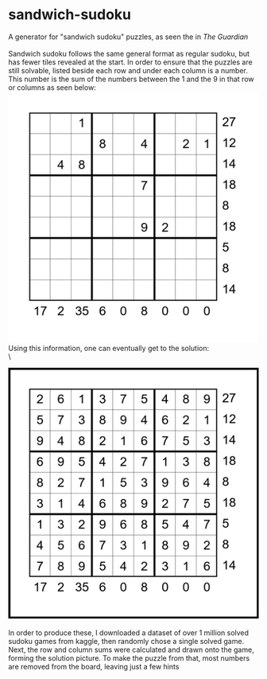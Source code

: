 # sandwich-sudoku
A generator for "sandwich sudoku" puzzles, as seen the in *The Guardian*\
\
Sandwich sudoku follows the same general format as regular sudoku, but has fewer tiles revealed at the start. In order to ensure that the puzzles are still solvable, listed beside each row and under each column is a number. This number is the sum of the numbers between the 1 and the 9 in that row or columns as seen below:
![s](puzzle.png)
Using this information, one can eventually get to the solution:
\
\
 
![s](solution.png)
\
\
In order to produce these, I downloaded a dataset of over 1 million solved sudoku games from kaggle, then randomly chose a single solved game. Next, the row and column sums were calculated and drawn onto the game, forming the solution picture. To make the puzzle from that, most numbers are removed from the board, leaving just a few hints

